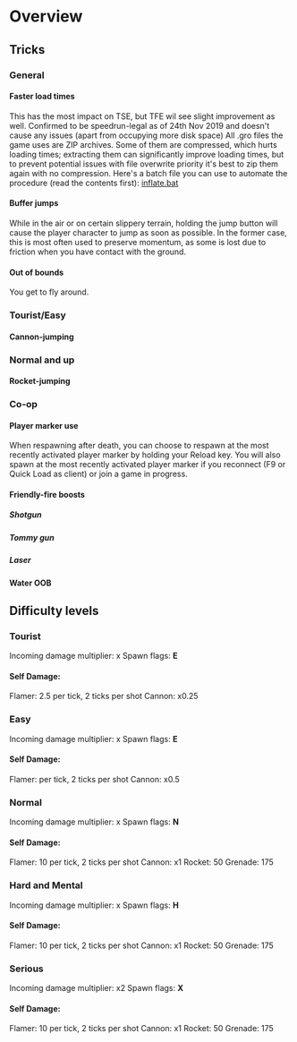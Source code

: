 # Overview

## Tricks

### General


#### Faster load times
This has the most impact on TSE, but TFE wil see slight improvement as well. Confirmed to be speedrun-legal as of 24th Nov 2019 and doesn't cause any issues (apart from occupying more disk space)
All .gro files the game uses are ZIP archives. Some of them are compressed, which hurts loading times; extracting them can significantly improve loading times, but to prevent potential issues with file overwrite priority it's best to zip them again with no compression. Here's a batch file you can use to automate the procedure (read the contents first): [inflate.bat](inflate.bat)


#### Buffer jumps

While in the air or on certain slippery terrain, holding the jump button will cause the player character to jump as soon as possible. In the former case, this is most often used to preserve momentum, as some is lost due to friction when you have contact with the ground.

#### Out of bounds

You get to fly around.

### Tourist/Easy

#### Cannon-jumping

### Normal and up

#### Rocket-jumping

### Co-op

#### Player marker use

When respawning after death, you can choose to respawn at the most recently activated player marker by holding your Reload key. You will also spawn at the most recently activated player marker if you reconnect (F9 or Quick Load as client) or join a game in progress.

#### Friendly-fire boosts

##### Shotgun

##### Tommy gun

##### Laser

#### Water OOB

## Difficulty levels

### Tourist

Incoming damage multiplier: x
Spawn flags: **E**
#### Self Damage:
Flamer: 2.5 per tick, 2 ticks per shot
Cannon: x0.25

### Easy

Incoming damage multiplier: x
Spawn flags: **E**
#### Self Damage:
Flamer: per tick, 2 ticks per shot
Cannon: x0.5


### Normal

Incoming damage multiplier: x
Spawn flags: **N**
#### Self Damage:
Flamer: 10 per tick, 2 ticks per shot
Cannon: x1
Rocket: 50
Grenade: 175

### Hard and Mental

Incoming damage multiplier: x
Spawn flags: **H**
#### Self Damage:
Flamer: 10 per tick, 2 ticks per shot
Cannon: x1
Rocket: 50
Grenade: 175

### Serious

Incoming damage multiplier: x2
Spawn flags: **X**
#### Self Damage:
Flamer: 10 per tick, 2 ticks per shot
Cannon: x1
Rocket: 50
Grenade: 175


